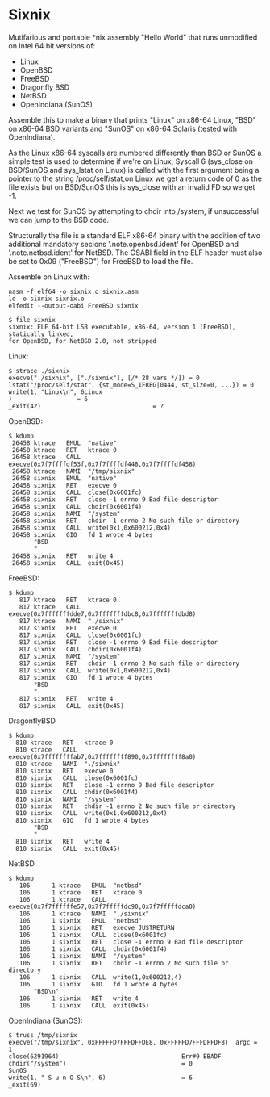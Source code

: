 Sixnix
======

Mutifarious and portable *nix assembly "Hello World" that runs unmodified on Intel 64 bit 
versions of:

- Linux
- OpenBSD
- FreeBSD
- Dragonfly BSD
- NetBSD
- OpenIndiana (SunOS)

Assemble this to make a binary that prints "Linux" on x86-64 Linux, "BSD" on x86-64 BSD 
variants and "SunOS" on x86-64 Solaris (tested with OpenIndiana). 

As the Linux x86-64 syscalls are numbered differently than BSD or SunOS a simple test is 
used to determine if we're on Linux; Syscall 6 (sys_close on BSD/SunOS and sys_lstat on 
Linux) is called with the first argument being a pointer to the string /proc/self/stat,on 
Linux we get a return code of 0 as the file exists but on BSD/SunOS this is sys_close  with 
an invalid FD so we get -1. 

Next we test for SunOS by attempting to chdir into /system, if unsuccessful we can jump to
the BSD code. 

Structurally the file is a standard ELF x86-64 binary with the addition of two additional 
mandatory secions '.note.openbsd.ident' for OpenBSD and '.note.netbsd.ident' for NetBSD. 
The OSABI field in the ELF header must also be set to 0x09 ("FreeBSD") for FreeBSD to load 
the file. 

Assemble on Linux with:
```
nasm -f elf64 -o sixnix.o sixnix.asm
ld -o sixnix sixnix.o
elfedit --output-oabi FreeBSD sixnix 

$ file sixnix
sixnix: ELF 64-bit LSB executable, x86-64, version 1 (FreeBSD), statically linked, 
for OpenBSD, for NetBSD 2.0, not stripped

``` 
Linux:
```
$ strace ./sixnix 
execve("./sixnix", ["./sixnix"], [/* 28 vars */]) = 0
lstat("/proc/self/stat", {st_mode=S_IFREG|0444, st_size=0, ...}) = 0
write(1, "Linux\n", 6Linux
)                  = 6
_exit(42)                               = ?
```
OpenBSD:
```
$ kdump                  
 26458 ktrace   EMUL  "native"
 26458 ktrace   RET   ktrace 0
 26458 ktrace   CALL  execve(0x7f7ffffdf53f,0x7f7ffffdf448,0x7f7ffffdf458)
 26458 ktrace   NAMI  "/tmp/sixnix"
 26458 sixnix   EMUL  "native"
 26458 sixnix   RET   execve 0
 26458 sixnix   CALL  close(0x6001fc)
 26458 sixnix   RET   close -1 errno 9 Bad file descriptor
 26458 sixnix   CALL  chdir(0x6001f4)
 26458 sixnix   NAMI  "/system"
 26458 sixnix   RET   chdir -1 errno 2 No such file or directory
 26458 sixnix   CALL  write(0x1,0x600212,0x4)
 26458 sixnix   GIO   fd 1 wrote 4 bytes
       "BSD
       "
 26458 sixnix   RET   write 4
 26458 sixnix   CALL  exit(0x45)
```
FreeBSD:
```
$ kdump
   817 ktrace   RET   ktrace 0
   817 ktrace   CALL  execve(0x7fffffffdde7,0x7fffffffdbc8,0x7fffffffdbd8)
   817 ktrace   NAMI  "./sixnix"
   817 sixnix   RET   execve 0
   817 sixnix   CALL  close(0x6001fc)
   817 sixnix   RET   close -1 errno 9 Bad file descriptor
   817 sixnix   CALL  chdir(0x6001f4)
   817 sixnix   NAMI  "/system"
   817 sixnix   RET   chdir -1 errno 2 No such file or directory
   817 sixnix   CALL  write(0x1,0x600212,0x4)
   817 sixnix   GIO   fd 1 wrote 4 bytes
       "BSD
       "
   817 sixnix   RET   write 4
   817 sixnix   CALL  exit(0x45)
```
DragonflyBSD
```
$ kdump
  810 ktrace   RET   ktrace 0
  810 ktrace   CALL  execve(0x7ffffffffab7,0x7ffffffff890,0x7ffffffff8a0)
  810 ktrace   NAMI  "./sixnix"
  810 sixnix   RET   execve 0
  810 sixnix   CALL  close(0x6001fc)
  810 sixnix   RET   close -1 errno 9 Bad file descriptor
  810 sixnix   CALL  chdir(0x6001f4)
  810 sixnix   NAMI  "/system"
  810 sixnix   RET   chdir -1 errno 2 No such file or directory
  810 sixnix   CALL  write(0x1,0x600212,0x4)
  810 sixnix   GIO   fd 1 wrote 4 bytes
       "BSD
       "
  810 sixnix   RET   write 4
  810 sixnix   CALL  exit(0x45)
```
NetBSD
```
$ kdump
   106      1 ktrace   EMUL  "netbsd"
   106      1 ktrace   RET   ktrace 0
   106      1 ktrace   CALL  execve(0x7f7ffffffe57,0x7f7fffffdc90,0x7f7fffffdca0)
   106      1 ktrace   NAMI  "./sixnix"
   106      1 sixnix   EMUL  "netbsd"
   106      1 sixnix   RET   execve JUSTRETURN
   106      1 sixnix   CALL  close(0x6001fc)
   106      1 sixnix   RET   close -1 errno 9 Bad file descriptor
   106      1 sixnix   CALL  chdir(0x6001f4)
   106      1 sixnix   NAMI  "/system"
   106      1 sixnix   RET   chdir -1 errno 2 No such file or directory
   106      1 sixnix   CALL  write(1,0x600212,4)
   106      1 sixnix   GIO   fd 1 wrote 4 bytes
       "BSD\n"
   106      1 sixnix   RET   write 4
   106      1 sixnix   CALL  exit(0x45)
```
OpenIndiana (SunOS): 
```
$ truss /tmp/sixnix
execve("/tmp/sixnix", 0xFFFFFD7FFFDFFDE8, 0xFFFFFD7FFFDFFDF8)  argc = 1
close(6291964)                                  Err#9 EBADF
chdir("/system")                                = 0
SunOS
write(1, " S u n O S\n", 6)                     = 6
_exit(69)
```

